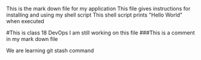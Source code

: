 This is the mark down file for my application
This file gives instructions for installing and using my shell script
This shell script prints "Hello World" when executed

#This is class 18 DevOps
I am still working on this file
###This is a comment in my mark down file

We are learning git stash command
